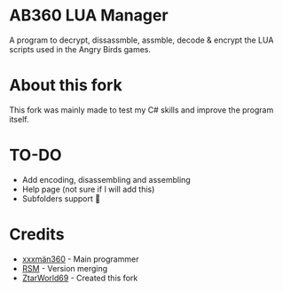 # AB360 LUA Manager
A program to decrypt, dissassmble, assmble, decode & encrypt the LUA scripts used in the Angry Birds games.

# About this fork
This fork was mainly made to test my C# skills and improve the program itself.

# TO-DO
* Add encoding, disassembling and assembling
* Help page (not sure if I will add this)
* Subfolders support 🤑

# Credits
* [xxxmän360](https://github.com/xxxman360) - Main programmer
* [RSM](https://github.com/giroletm) - Version merging
* [ZtarWorld69](https://github.com/ZtarWorld69) - Created this fork
